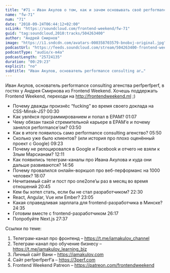 ```yaml
---
title: "#71 – Иван Акулов о том, как и зачем основывать своё performance consulting агентство в 20 лет"
name: "fw-71"
num: "71"
date: "2018-09-24T06:44:12+02:00"
scLink: "https://soundcloud.com/frontend-weekend/fw-71"
guid: "tag:soundcloud,2010:tracks/504263400"
author: "Андрей Смирнов"
image: "https://i1.sndcdn.com/avatars-000358703579-bnobxj-original.jpg"
podcastUrl: "https://feeds.soundcloud.com/stream/504263400-frontend-weekend-fw-71.m4a"
podcastType: "audio/x-m4a"
podcastLength: "25724135"
duration: "00:29:23"
explicit: "no"
subtitle: "Иван Акулов, основатель performance consulting аг…"
---
```

Иван Акулов, основатель performance consulting агенства perfperfperf, в гостях у Андрея Смирнова из Frontend Weekend. Хочешь поддержать Frontend Weekend, переходи на http://frontendweekend.ml ;)

- Почему дважды произнёс “fucking” во время своего доклада на CSS-Minsk-JS? 00:30
- Как увлёкся программированием и попал в EPAM? 01:07
- Чему обязан такой стремительной карьере в EPAM’е и почему занялся performance’ом? 03:50
- Как в итоге появилось само performance consulting агенство? 05:50
- Сколько уже было клиентов? (или история про плохо оценённый проект с Google) 09:23
- Почему не релоцировался в Google и Facebook и отчего не взяли к Злым Марсианам? 12:11
- Как появились телеграм-каналы про Ивана Акулова и куда они дальше развиваются? 14:56
- Почему провалился онлайн-воркшоп про веб-перформанс на 1000 человек? 18:07
- Нечитаемый сайт и пост про one2one’ы раз в месяц во время отношений 20:45
- Кем бы хотел стать, если бы не стал разработчиком? 22:30
- React, Angular, Vue или Ember? 23:05
- Какая справедливая зарплата для frontend-разработчика в Минске? 24:35
- Готовим вместе с frontend-разработчиком 26:17
- Попробуйте Next.js 27:37

Ссылки по теме:
1) Телеграм-канал про фронтенд – https://t.me/iamakulov_channel
2) Телеграм-канал про обучение бизнесу – https://t.me/iamakulov_learning_biz 
3) Личный сайт Вани – https://iamakulov.com 
4) Сайт perfperfperf’а – https://3perf.com 
5) Frontend Weekend Patreon – https://patreon.com/frontendweekend